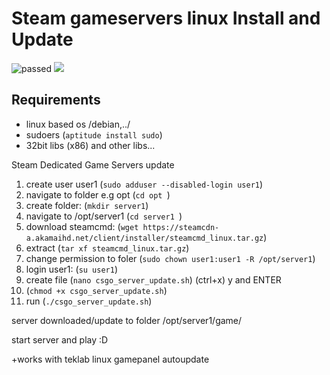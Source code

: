 # Steam gameservers linux Install and Update 

<img src="https://img.shields.io/badge/Build%20Status-passed-green.svg" alt="passed"> <img src="https://img.shields.io/badge/tested%20OS-Debian%20server%2011%20x64-blue.svg">

## Requirements
- linux based os /debian,../
- sudoers   (```aptitude install sudo```)
- 32bit libs (x86) and other libs...



Steam Dedicated Game Servers update
1. create user user1  (```sudo adduser --disabled-login user1```)
1. navigate to folder e.g opt (```cd opt ```)
1. create folder: (```mkdir server1```)
2. navigate to /opt/server1 (```cd server1 ```)
1. download steamcmd: (```wget https://steamcdn-a.akamaihd.net/client/installer/steamcmd_linux.tar.gz```)
2. extract (```tar xf steamcmd_linux.tar.gz```)
3. change permission to foler (```sudo chown user1:user1 -R /opt/server1```)
4. login user1: (```su user1```)
5. create file (```nano csgo_server_update.sh```) (ctrl+x) y and ENTER
6. (```chmod +x csgo_server_update.sh```)
7. run (```./csgo_server_update.sh```)

server downloaded/update to folder /opt/server1/game/

start server and play :D


+works with teklab linux gamepanel autoupdate

